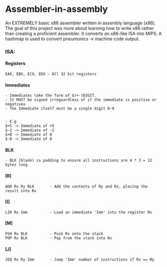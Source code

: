 # Assembler-in-assembly



An EXTREMELY basic x86 assembler written in assembly language (x86).
The goal of this project was more about learning how to write x86 rather than creating a proficient assembler.
It converts an x86-like ISA into MIPS.
A hashmap is used to convert pneumonics -> machine code output.

### ISA:

#### Registers
    EAX, EBX, ECX, EDX - All 32 bit registers

#### Immediates

    - Immediates take the form of $(+-)DIGIT. 
    - It MUST be signed irreguardless of if the immediate is positive or negativea
    - The Immediate itself must be a single digit 0-9

    
    - E.g
    $+5 -> Immediate of +5
    $-2 -> Immediate of -2
    $+0 -> Immediate of 0
    $-0 -> Immediate of 0


#### BLK

    - BLK (blank) is padding to ensure all instructions are 4 * 3 = 12 bytes long

#### [R]
    ADD Rx Ry BLK       - Add the contents of Ry and Rz, placing the result into Rx


#### [I]
    LIR Rx Imm          - Load an immediate 'Imm' into the register Rx

#### [M]
    PSH Rx BLK          - Push Rx onto the stack
    POP Rx BLK          - Pop from the stack into Rx


#### [J]
    JEQ Rx Ry Imm       - Jump 'Imm' number of instructions if Rx == Ry









